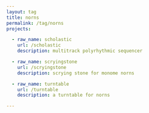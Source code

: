 ```yaml
---
layout: tag
title: norns
permalink: /tag/norns
projects:

  - raw_name: scholastic
    url: /scholastic
    description: multitrack polyrhythmic sequencer

  - raw_name: scryingstone
    url: /scryingstone
    description: scrying stone for monome norns

  - raw_name: turntable
    url: /turntable
    description: a turntable for norns

---
```

